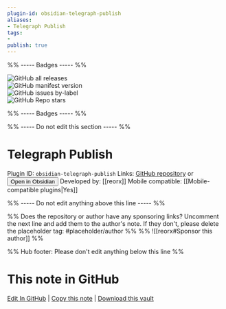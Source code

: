 ```yaml
---
plugin-id: obsidian-telegraph-publish
aliases:
- Telegraph Publish
tags: 
- 
publish: true
---
```


%% ----- Badges ----- %%

![GitHub all releases](https://img.shields.io/github/downloads/reorx/obsidian-telegraph-publish/total?color=573E7A&logo=github&style=for-the-badge)   
![GitHub manifest version](https://img.shields.io/github/manifest-json/v/reorx/obsidian-telegraph-publish?color=573E7A&logo=github&style=for-the-badge)   
![GitHub issues by-label](https://img.shields.io/github/issues/reorx/obsidian-telegraph-publish/help%20wanted?color=573E7A&logo=github&style=for-the-badge)   
![GitHub Repo stars](https://img.shields.io/github/stars/reorx/obsidian-telegraph-publish?color=573E7A&logo=github&style=for-the-badge)

%% ----- Badges ----- %%

%% ----- Do not edit this section ----- %%

# Telegraph Publish

Plugin ID: `obsidian-telegraph-publish`
Links: [GitHub repository](https://github.com/reorx/obsidian-telegraph-publish) or [<button id=HH>Open in Obsidian</button>](obsidian://show-plugin?id=obsidian-telegraph-publish)
Developed by: [[reorx]]
Mobile compatible: [[Mobile-compatible plugins|Yes]]



%% ----- Do not edit anything above this line ----- %% 

%% Does the repository or author have any sponsoring links? Uncomment the next line and add them to the author's note. If they don't, please delete the placeholder tag: #placeholder/author %%
%% ![[reorx#Sponsor this author]] %%

%% Hub footer: Please don't edit anything below this line %%

# This note in GitHub

<span class="git-footer">[Edit In GitHub](https://github.dev/obsidian-community/obsidian-hub/blob/main/02%20-%20Community%20Expansions/02.05%20All%20Community%20Expansions/Plugins/obsidian-telegraph-publish.md "git-hub-edit-note") | [Copy this note](https://raw.githubusercontent.com/obsidian-community/obsidian-hub/main/02%20-%20Community%20Expansions/02.05%20All%20Community%20Expansions/Plugins/obsidian-telegraph-publish.md "git-hub-copy-note") | [Download this vault](https://github.com/obsidian-community/obsidian-hub/archive/refs/heads/main.zip "git-hub-download-vault") </span>
